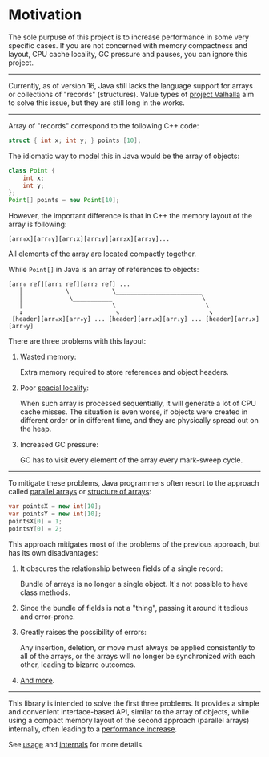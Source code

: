 # Motivation

The sole purpuse of this project is to increase performance 
in some very specific cases. If you are not concerned with 
memory compactness and layout, CPU cache locality, 
GC pressure and pauses, you can ignore this project.

---

Currently, as of version 16, Java still lacks the language
support for arrays or collections of "records" (structures). 
Value types of  [project Valhalla](https://openjdk.java.net/jeps/169)
aim to solve this issue, but they are still long in the works.

---

Array of "records" correspond to the following C++ code:
```cpp
struct { int x; int y; } points [10];
```

The idiomatic way to model this in Java would be the array of 
objects:
```java
class Point {
    int x;
    int y;
};
Point[] points = new Point[10];
```

However, the important difference is that in C++ the 
memory layout of the array is following:

```
[arr₀x][arr₀y][arr₁x][arr₁y][arr₂x][arr₂y]...
```
All elements of the array are located compactly together.

While `Point[]` in Java is an array of references to objects:
```
[arr₀ ref][arr₁ ref][arr₂ ref] ...
   │            \            \________________________          
   │             \___________                         \
   │                         \                         \
   ↓                          ↘                         ↘
 [header][arr₀x][arr₀y] ... [header][arr₁x][arr₁y] ... [header][arr₂x][arr₂y]  
```

There are three problems with this layout:
1. Wasted memory:

   Extra memory required to store references and object headers.

2. Poor [spacial locality](https://en.wikipedia.org/wiki/Locality_of_reference):
      
   When such array is processed sequentially, it will generate a lot of CPU cache misses.
   The situation is even worse, if objects were created in different order or 
   in different time, and they are physically spread out on the heap.

4. Increased GC pressure: 

   GC has to visit every element of the array every mark-sweep cycle.


---

To mitigate these problems, Java programmers often resort to 
the approach called [parallel arrays](https://en.wikipedia.org/wiki/Parallel_array)
or [structure of arrays](https://en.wikipedia.org/wiki/AoS_and_SoA):
```java
var pointsX = new int[10];
var pointsY = new int[10];
pointsX[0] = 1;
pointsY[0] = 2;
```
This approach mitigates most of the problems of the previous approach,
but has its own disadvantages:

1. It obscures the relationship between fields of a single record:
    
    Bundle of arrays is no longer a single object. 
    It's not possible to have class methods.
   
2. Since the bundle of fields is not a "thing", passing it around it tedious and error-prone.
3. Greatly raises the possibility of errors:
 
   Any insertion, deletion, or move must always be applied consistently to all of the arrays, 
   or the arrays will no longer be synchronized with each other, leading to bizarre outcomes.

5. [And more](https://en.wikipedia.org/wiki/Parallel_array#Pros_and_cons).

---

This library is intended to solve the first three problems. It provides a
simple and convenient interface-based API, 
similar to the array of objects, while using a compact memory layout of the 
second approach (parallel arrays) internally,
often leading to a [performance increase](performance.md).

See [usage](usage.md) and [internals](internals.md) for more details.